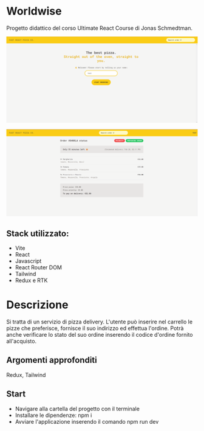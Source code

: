 # Worldwise

Progetto didattico del corso Ultimate React Course di Jonas Schmedtman.

![Preview](https://github.com/LorenzoLoPresti/images/blob/main/fast-react-pizza/image1.png)

![Preview](https://github.com/LorenzoLoPresti/images/blob/main/fast-react-pizza/image2.png)

## Stack utilizzato:

- Vite
- React
- Javascript
- React Router DOM
- Tailwind
- Redux e RTK

# Descrizione

Si tratta di un servizio di pizza delivery. L'utente può inserire nel carrello le pizze che preferisce, fornisce il suo indirizzo ed effettua l'ordine.
Potrà anche verificare lo stato del suo ordine inserendo il codice d'ordine fornito all'acquisto.

## Argomenti approfonditi

Redux, Tailwind

## Start

- Navigare alla cartella del progetto con il terminale
- Installare le dipendenze: npm i
- Avviare l'applicazione inserendo il comando npm run dev
